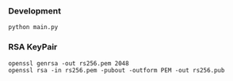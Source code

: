 ### Development

```
python main.py
```

### RSA KeyPair

```
openssl genrsa -out rs256.pem 2048
openssl rsa -in rs256.pem -pubout -outform PEM -out rs256.pub
```
